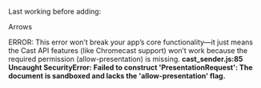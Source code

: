 Last working before adding:

Arrows


ERROR: This error won’t break your app’s core functionality—it just means the Cast API features (like Chromecast support) won’t work because the required permission (allow-presentation) is missing.
**cast_sender.js:85 Uncaught SecurityError: Failed to construct 'PresentationRequest': The document is sandboxed and lacks the 'allow-presentation' flag.**
